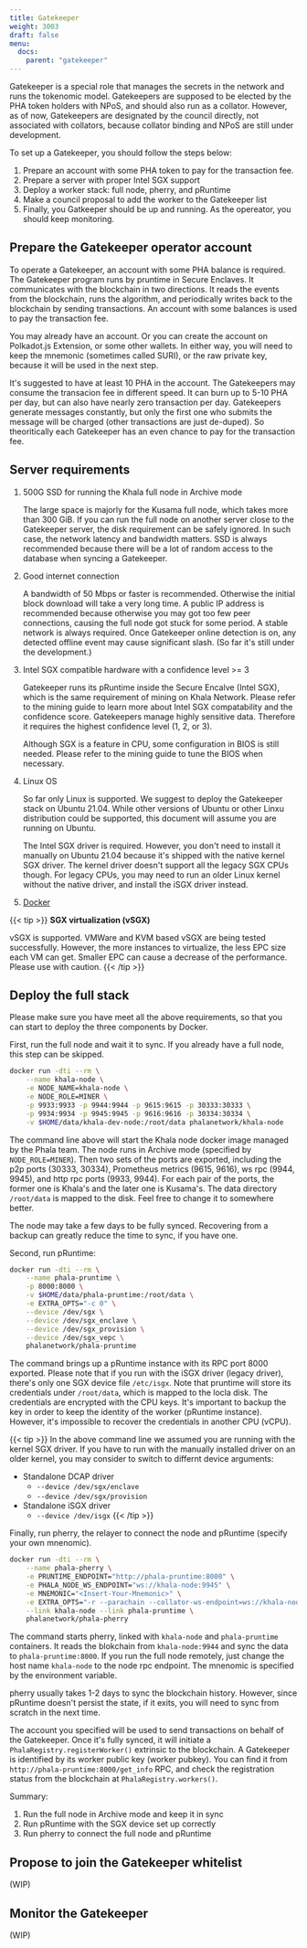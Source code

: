 ```yaml
---
title: Gatekeeper
weight: 3003
draft: false
menu:
  docs:
    parent: "gatekeeper"
---
```


Gatekeeper is a special role that manages the secrets in the network and runs the tokenomic model. Gatekeepers are supposed to be elected by the PHA token holders with NPoS, and should also run as a collator. However, as of now, Gatekeepers are designated by the council directly, not associated with collators, because collator binding and NPoS are still under development.

To set up a Gatekeeper, you should follow the steps below:

1. Prepare an account with some PHA token to pay for the transaction fee.
2. Prepare a server with proper Intel SGX support
2. Deploy a worker stack: full node, pherry, and pRuntime
3. Make a council proposal to add the worker to the Gatekeeper list
4. Finally, you Gatkeeper should be up and running. As the opereator, you should keep monitoring.

## Prepare the Gatekeeper operator account

To operate a Gatekeeper, an account with some PHA balance is required. The Gatekeeper program runs by pruntime in Secure Enclaves. It communicates with the blockchain in two directions. It reads the events from the blockchain, runs the algorithm, and periodically writes back to the blockchain by sending transactions. An account with some balances is used to pay the transaction fee.

You may already have an account. Or you can create the account on Polkadot.js Extension, or some other wallets. In either way, you will need to keep the mnemonic (sometimes called SURI), or the raw private key, because it will be used in the next step.

It's suggested to have at least 10 PHA in the account. The Gatekeepers may consume the transacion fee in different speed. It can burn up to 5-10 PHA per day, but can also have nearly zero transaction per day. Gatekeepers generate messages constantly, but only the first one who submits the message will be charged (other transactions are just de-duped). So theoritically each Gatekeeper has an even chance to pay for the transaction fee.

## Server requirements

1. 500G SSD for running the Khala full node in Archive mode

    The large space is majorly for the Kusama full node, which takes more than 300 GiB. If you can run the full node on another server close to the Gatekeeper server, the disk requirement can be safely ignored. In such case, the network latency and bandwidth matters. SSD is always recommended because there will be a lot of random access to the database when syncing a Gatekeeper.

2. Good internet connection

    A bandwidth of 50 Mbps or faster is recommended. Otherwise the initial block download will take a very long time. A public IP address is recommended because otherwise you may got too few peer connections, causing the full node got stuck for some period. A stable network is always required. Once Gatekeeper online detection is on, any detected offline event may cause significant slash. (So far it's still under the development.)

3. Intel SGX compatible hardware with a confidence level >= 3

    Gatekeeper runs its pRuntime inside the Secure Encalve (Intel SGX), which is the same requirement of mining on Khala Network. Please refer to the mining guide to learn more about Intel SGX compatability and the confidence score. Gatekeepers manage highly sensitive data. Therefore it requires the highest confidence level (1, 2, or 3).

    Although SGX is a feature in CPU, some configuration in BIOS is still needed. Please refer to the mining guide to tune the BIOS when necessary.

4. Linux OS

    So far only Linux is supported. We suggest to deploy the Gatekeeper stack on Ubuntu 21.04. While other versions of Ubuntu or other Linxu distribution could be supported, this document will assume you are running on Ubuntu.

    The Intel SGX driver is required. However, you don't need to install it manually on Ubuntu 21.04 because it's shipped with the native kernel SGX driver. The kernel driver doesn't support all the legacy SGX CPUs though. For legacy CPUs, you may need to run an older Linux kernel without the native driver, and install the iSGX driver instead.

5. [Docker](https://docs.docker.com/engine/install/ubuntu/#install-using-the-convenience-script)

{{< tip >}}
**SGX virtualization (vSGX)**

vSGX is supported. VMWare and KVM based vSGX are being tested successfully. However, the more instances to virtualize, the less EPC size each VM can get. Smaller EPC can cause a decrease of the performance. Please use with caution.
{{< /tip >}}

## Deploy the full stack

Please make sure you have meet all the above requirements, so that you can start to deploy the three components by Docker.

First, run the full node and wait it to sync. If you already have a full node, this step can be skipped.

```bash
docker run -dti --rm \
    --name khala-node \
    -e NODE_NAME=khala-node \
    -e NODE_ROLE=MINER \
    -p 9933:9933 -p 9944:9944 -p 9615:9615 -p 30333:30333 \
    -p 9934:9934 -p 9945:9945 -p 9616:9616 -p 30334:30334 \
    -v $HOME/data/khala-dev-node:/root/data phalanetwork/khala-node
```

The command line above will start the Khala node docker image managed by the Phala team. The node runs in Archive mode (specified by `NODE_ROLE=MINER`). Then two sets of the ports are exported, including the p2p ports (30333, 30334), Prometheus metrics (9615, 9616), ws rpc (9944, 9945), and http rpc ports (9933, 9944). For each pair of the ports, the former one is Khala's and the later one is Kusama's. The data directory `/root/data` is mapped to the disk. Feel free to change it to somewhere better.

The node may take a few days to be fully synced. Recovering from a backup can greatly reduce the time to sync, if you have one.

Second, run pRuntime:

```bash
docker run -dti --rm \
    --name phala-pruntime \
    -p 8000:8000 \
    -v $HOME/data/phala-pruntime:/root/data \
    -e EXTRA_OPTS="-c 0" \
    --device /dev/sgx \
    --device /dev/sgx_enclave \
    --device /dev/sgx_provision \
    --device /dev/sgx_vepc \
    phalanetwork/phala-pruntime
```

The command brings up a pRuntime instance with its RPC port 8000 exported. Please note that if you run with the iSGX driver (legacy driver), there's only one SGX device file `/etc/isgx`. Note that pruntime will store its credentials under `/root/data`, which is mapped to the locla disk. The credentials are encrypted with the CPU keys. It's important to backup the key in order to keep the identity of the worker (pRuntime instance). However, it's impossible to recover the credentials in another CPU (vCPU).

{{< tip >}}
In the above command line we assumed you are running with the kernel SGX driver. If you have to run with the manually installed driver on an older kernel, you may consider to switch to differnt device arguments:

- Standalone DCAP driver
    - `--device /dev/sgx/enclave`
    - `--device /dev/sgx/provision`
- Standalone iSGX driver
    - `--device /dev/isgx`
{{< /tip >}}

Finally, run pherry, the relayer to connect the node and pRuntime (specify your own mnenomic).

```bash
docker run -dti --rm \
    --name phala-pherry \
    -e PRUNTIME_ENDPOINT="http://phala-pruntime:8000" \
    -e PHALA_NODE_WS_ENDPOINT="ws://khala-node:9945" \
    -e MNEMONIC="<Insert-Your-Mnemonic>" \
    -e EXTRA_OPTS="-r --parachain --collator-ws-endpoint=ws://khala-node:9944" \
    --link khala-node --link phala-pruntime \
    phalanetwork/phala-pherry
```

The command starts pherry, linked with `khala-node` and `phala-pruntime` containers. It reads the blokchain from `khala-node:9944` and sync the data to `phala-pruntime:8000`. If you run the full node remotely, just change the host name `khala-node` to the node rpc endpoint. The mnenomic is specified by the environment variable.

pherry usually takes 1-2 days to sync the blockchain history. However, since pRuntime doesn't persist the state, if it exits, you will need to sync from scratch in the next time.

The account you specified will be used to send transactions on behalf of the Gatekeeper. Once it's fully synced, it will initiate a `PhalaRegistry.registerWorker()` extrinsic to the blockchain. A Gatekeeper is identified by its worker public key (worker pubkey). You can find it from `http://phala-pruntime:8000/get_info` RPC, and check the registration status from the blockchain at `PhalaRegistry.workers()`.

Summary:

1. Run the full node in Archive mode and keep it in sync
2. Run pRuntime with the SGX device set up correctly
3. Run pherry to connect the full node and pRuntime

## Propose to join the Gatekeeper whitelist

(WIP)

## Monitor the Gatekeeper

(WIP)